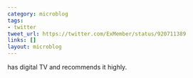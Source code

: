 ```yaml
---
category: microblog
tags:
- twitter
tweet_url: https://twitter.com/ExMember/status/920711389
links: []
layout: microblog
---
```

has digital TV and recommends it highly.
